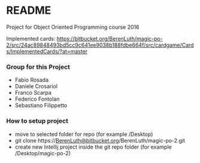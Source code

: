 # README #

Project for Object Oriented Programming course 2016

Implemented cards: https://bitbucket.org/BerenLuth/magic-po-2/src/24ac89848493bd5cc9c641ee9038b188fdbe664f/src/cardgame/Cards/ImplementedCards/?at=master

### Group for this Project ###

* Fabio Rosada
* Daniele Crosariol
* Franco Scarpa
* Federico Fontolan
* Sebastiano Filippetto

### How to setup project ###

* move to selected folder for repo (for example /Desktop)
* git clone https://BerenLuth@bitbucket.org/BerenLuth/magic-po-2.git
* create new Intellij project inside the git repo folder (for example /Desktop/magic-po-2)